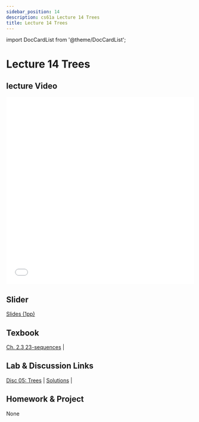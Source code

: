 ```yaml
---
sidebar_position: 14
description: cs61a Lecture 14 Trees
title: Lecture 14 Trees
---
```


import DocCardList from '@theme/DocCardList';


# Lecture 14 Trees
## lecture Video

<iframe src="//player.bilibili.com/player.html?aid=277746636&bvid=BV17c411f78k&cid=1311465503&p=1&high_quality=1&danmaku=0" scrolling="no" border="0" frameborder="no" framespacing="0" allowfullscreen="true" allowfullscreen="allowfullscreen" width="100%" height="500" scrolling="no" frameborder="0" sandbox="allow-top-navigation allow-same-origin allow-forms allow-scripts"> </iframe>

## Slider
[Slides (1pp)](/resource/cs61a/14-Trees_1pp.pdf)
## Texbook
[Ch. 2.3 23-sequences](https://www.composingprograms.com/pages/23-sequences.html) | 

## Lab & Discussion Links
[Disc 05: Trees](../dis/disc05.md) | [Solutions](../dis/sol-disc05.md) | 

## Homework & Project
None


<DocCardList />

